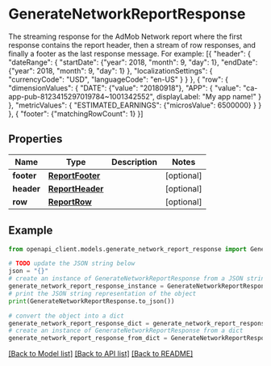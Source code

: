 # GenerateNetworkReportResponse

The streaming response for the AdMob Network report where the first response contains the report header, then a stream of row responses, and finally a footer as the last response message. For example: [{ \"header\": { \"dateRange\": { \"startDate\": {\"year\": 2018, \"month\": 9, \"day\": 1}, \"endDate\": {\"year\": 2018, \"month\": 9, \"day\": 1} }, \"localizationSettings\": { \"currencyCode\": \"USD\", \"languageCode\": \"en-US\" } } }, { \"row\": { \"dimensionValues\": { \"DATE\": {\"value\": \"20180918\"}, \"APP\": { \"value\": \"ca-app-pub-8123415297019784~1001342552\", displayLabel: \"My app name!\" } }, \"metricValues\": { \"ESTIMATED_EARNINGS\": {\"microsValue\": 6500000} } } }, { \"footer\": {\"matchingRowCount\": 1} }]

## Properties

Name | Type | Description | Notes
------------ | ------------- | ------------- | -------------
**footer** | [**ReportFooter**](ReportFooter.md) |  | [optional] 
**header** | [**ReportHeader**](ReportHeader.md) |  | [optional] 
**row** | [**ReportRow**](ReportRow.md) |  | [optional] 

## Example

```python
from openapi_client.models.generate_network_report_response import GenerateNetworkReportResponse

# TODO update the JSON string below
json = "{}"
# create an instance of GenerateNetworkReportResponse from a JSON string
generate_network_report_response_instance = GenerateNetworkReportResponse.from_json(json)
# print the JSON string representation of the object
print(GenerateNetworkReportResponse.to_json())

# convert the object into a dict
generate_network_report_response_dict = generate_network_report_response_instance.to_dict()
# create an instance of GenerateNetworkReportResponse from a dict
generate_network_report_response_from_dict = GenerateNetworkReportResponse.from_dict(generate_network_report_response_dict)
```
[[Back to Model list]](../README.md#documentation-for-models) [[Back to API list]](../README.md#documentation-for-api-endpoints) [[Back to README]](../README.md)


